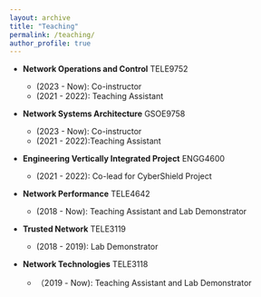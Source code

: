 ```yaml
---
layout: archive
title: "Teaching"
permalink: /teaching/
author_profile: true
---
```


<!-- {% include base_path %}

{% for post in site.teaching reversed %}
  {% include archive-single.html %}
{% endfor %} -->

* **Network Operations and Control** TELE9752
  * (2023 - Now): Co-instructor
  * (2021 - 2022): Teaching Assistant

* **Network Systems Architecture** GSOE9758
  * (2023 - Now): Co-instructor
  * (2021 - 2022):Teaching Assistant

* **Engineering Vertically Integrated Project** ENGG4600
  * (2021 - 2022): Co-lead for CyberShield Project

* **Network Performance** TELE4642
  * (2018 - Now): Teaching Assistant and Lab Demonstrator

* **Trusted Network** TELE3119
  * (2018 - 2019): Lab Demonstrator

* **Network Technologies** TELE3118
  * （2019 - Now): Teaching Assistant and Lab Demonstrator



